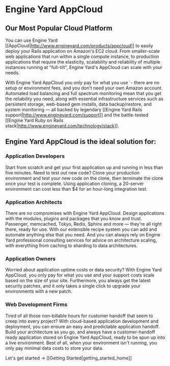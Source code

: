 # Engine Yard AppCloud

## Our Most Popular Cloud Platform
You can use Engine Yard [[AppCloud|http://www.engineyard.com/products/appcloud]] to easily deploy your Rails application on Amazon's EC2 cloud.  From smaller-scale web applications that run within a single compute instance, to production applications that require the elasticity, scalability and reliability of multiple instances running at "full-tilt", Engine Yard's AppCloud can scale with your needs.

With Engine Yard AppCloud you only pay for what you use `- there are no setup or environment fees, and you don't need your own Amazon account. Automated load balancing and full spectrum monitoring mean that you get the reliability you need, along with essential infrastructure services such as persistent storage, web-based gem installs, data backup/restore, and system monitoring — all backed by legendary [[Engine Yard Rails support|http://www.engineyard.com/support]] and the battle-tested [[Engine Yard Ruby on Rails stack|http://www.engineyard.com/technology/stack]].


## Engine Yard AppCloud is the ideal solution for:

### Application Developers
Start from scratch and get your first application up and running in less than five minutes. Need to test out new code? Clone your production environment and test your new code on the clone, then terminate the clone once your test is complete. Using application cloning, a 20-server environment can cost less than $4 for an hour-long integration test.

### Application Architects
There are no compromises with Engine Yard AppCloud. Design applications with the modules, plugins and packages that you know and trust. Passenger, memcached, Tokyo, Redis, Sphinx and more — they're all right there, ready for use. With our extensible recipe system you can add and automate anything else that you need. And you can always rely on Engine Yard professional consulting services for advice on architecture scaling, with everything from caching to sharding to data architectures.

### Application Owners
Worried about application uptime costs or data security? With Engine Yard AppCloud, you only pay for what you use and your support costs scale based on the size of your site. Furthermore, you always get the latest security patches, and it only takes a single click to upgrade your environments with a new patch.

### Web Development Firms
Tired of all those non-billable hours for customer handoff that seem to creep into every project? With cloud-based application development and deployment, you can ensure an easy and predictable application handoff. Build your architecture as you go, and always have a customer-handoff ready application stored on Engine Yard AppCloud, ready to be spun up into a live environment. Best of all, when your environment isn't running, you only pay minimal data costs to store your data.

Let's get started -> [[Getting Started|getting_started_home]]